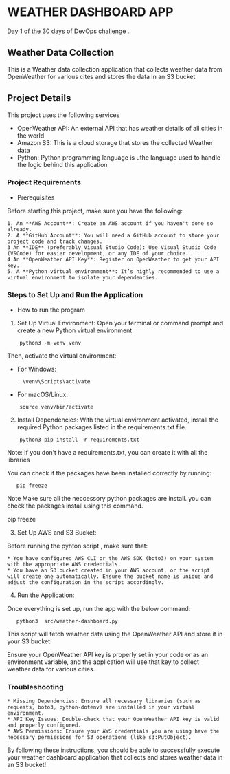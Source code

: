 # WEATHER DASHBOARD APP

Day 1 of the 30 days of DevOps challenge . 

## Weather Data Collection

This is a Weather data collection application that collects weather data from OpenWeather for various cites and stores the data in an S3 bucket

## Project Details
This project uses the following services 
- OpenWeather API: An external API that has weather details of all cities in the world
- Amazon S3: This is a cloud storage that stores the collected Weather data
- Python: Python programming language is uthe language used to handle the logic behind this application 

### Project Requirements 
 * Prerequisites

Before starting this  project, make sure you have the following:

    1. An **AWS Account**: Create an AWS account if you haven't done so already.
    2. A **GitHub Account**: You will need a GitHub account to store your project code and track changes.
    3 An **IDE** (preferably Visual Studio Code): Use Visual Studio Code (VSCode) for easier development, or any IDE of your choice.
    4 An **OpenWeather API Key**: Register on OpenWeather to get your API key.
    5. A **Python virtual environment**: It’s highly recommended to use a virtual environment to isolate your dependencies.





### Steps to Set Up and Run the Application

* How to run the program
1. Set Up Virtual Environment: Open your terminal or command prompt and create a new Python virtual environment.

 ```
     python3 -m venv venv
```
 Then, activate the virtual environment:
 * For Windows:
 ```
     .\venv\Scripts\activate
```
* For macOS/Linux:
```
    source venv/bin/activate
```
2. Install Dependencies:
With the virtual environment activated, install the required Python packages listed in the requirements.txt file.

```
    python3 pip install -r requirements.txt
```

Note: If you don’t have a requirements.txt, you can create it with all the libraries

You can check if the packages have been installed correctly by running:

```
   pip freeze
```

Note Make sure all the neccessory python packages are install. you can check the packages install using this command.

pip freeze


3. Set Up AWS and S3 Bucket:

Before running the pyhton script , make sure that:

    * You have configured AWS CLI or the AWS SDK (boto3) on your system with the appropriate AWS credentials.
    * You have an S3 bucket created in your AWS account, or the script will create one automatically. Ensure the bucket name is unique and adjust the configuration in the script accordingly.

4. Run the Application:

Once everything is set up, run the app with the below command:

```
   python3  src/weather-dashboard.py
```
This script will fetch weather data using the OpenWeather API and store it in your S3 bucket.

Ensure your OpenWeather API key is properly set in your code or as an environment variable, and the application will use that key to collect weather data for various cities.




### Troubleshooting
    * Missing Dependencies: Ensure all necessary libraries (such as requests, boto3, python-dotenv) are installed in your virtual environment.
    * API Key Issues: Double-check that your OpenWeather API key is valid and properly configured.
    * AWS Permissions: Ensure your AWS credentials you are using have the necessary permissions for S3 operations (like s3:PutObject).

By following these instructions, you should be able to successfully execute your weather dashboard application that collects and stores weather data in an S3 bucket!
